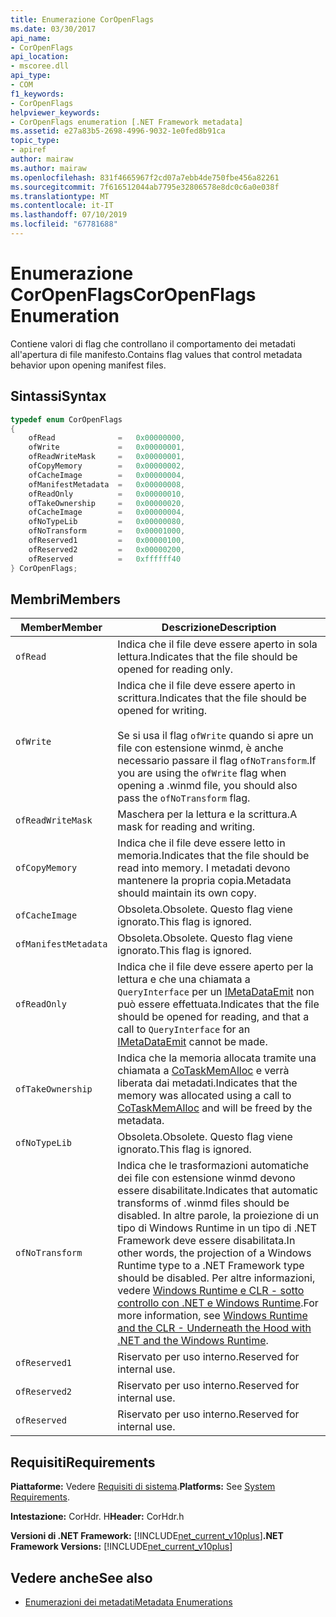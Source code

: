 ```yaml
---
title: Enumerazione CorOpenFlags
ms.date: 03/30/2017
api_name:
- CorOpenFlags
api_location:
- mscoree.dll
api_type:
- COM
f1_keywords:
- CorOpenFlags
helpviewer_keywords:
- CorOpenFlags enumeration [.NET Framework metadata]
ms.assetid: e27a83b5-2698-4996-9032-1e0fed8b91ca
topic_type:
- apiref
author: mairaw
ms.author: mairaw
ms.openlocfilehash: 831f4665967f2cd07a7ebb4de750fbe456a82261
ms.sourcegitcommit: 7f616512044ab7795e32806578e8dc0c6a0e038f
ms.translationtype: MT
ms.contentlocale: it-IT
ms.lasthandoff: 07/10/2019
ms.locfileid: "67781688"
---
```

# <a name="coropenflags-enumeration"></a><span data-ttu-id="a1ec2-102">Enumerazione CorOpenFlags</span><span class="sxs-lookup"><span data-stu-id="a1ec2-102">CorOpenFlags Enumeration</span></span>
<span data-ttu-id="a1ec2-103">Contiene valori di flag che controllano il comportamento dei metadati all'apertura di file manifesto.</span><span class="sxs-lookup"><span data-stu-id="a1ec2-103">Contains flag values that control metadata behavior upon opening manifest files.</span></span>  
  
## <a name="syntax"></a><span data-ttu-id="a1ec2-104">Sintassi</span><span class="sxs-lookup"><span data-stu-id="a1ec2-104">Syntax</span></span>  
  
```cpp  
typedef enum CorOpenFlags  
{  
    ofRead              =   0x00000000,  
    ofWrite             =   0x00000001,  
    ofReadWriteMask     =   0x00000001,  
    ofCopyMemory        =   0x00000002,  
    ofCacheImage        =   0x00000004,  
    ofManifestMetadata  =   0x00000008,  
    ofReadOnly          =   0x00000010,  
    ofTakeOwnership     =   0x00000020,  
    ofCacheImage        =   0x00000004,  
    ofNoTypeLib         =   0x00000080,  
    ofNoTransform       =   0x00001000,  
    ofReserved1         =   0x00000100,  
    ofReserved2         =   0x00000200,  
    ofReserved          =   0xffffff40  
} CorOpenFlags;  
```  
  
## <a name="members"></a><span data-ttu-id="a1ec2-105">Membri</span><span class="sxs-lookup"><span data-stu-id="a1ec2-105">Members</span></span>  
  
|<span data-ttu-id="a1ec2-106">Member</span><span class="sxs-lookup"><span data-stu-id="a1ec2-106">Member</span></span>|<span data-ttu-id="a1ec2-107">Descrizione</span><span class="sxs-lookup"><span data-stu-id="a1ec2-107">Description</span></span>|  
|------------|-----------------|  
|`ofRead`|<span data-ttu-id="a1ec2-108">Indica che il file deve essere aperto in sola lettura.</span><span class="sxs-lookup"><span data-stu-id="a1ec2-108">Indicates that the file should be opened for reading only.</span></span>|  
|`ofWrite`|<span data-ttu-id="a1ec2-109">Indica che il file deve essere aperto in scrittura.</span><span class="sxs-lookup"><span data-stu-id="a1ec2-109">Indicates that the file should be opened for writing.</span></span><br /><br /> <span data-ttu-id="a1ec2-110">Se si usa il flag `ofWrite` quando si apre un file con estensione winmd, è anche necessario passare il flag `ofNoTransform`.</span><span class="sxs-lookup"><span data-stu-id="a1ec2-110">If you are using the `ofWrite` flag when opening a .winmd file, you should also pass the `ofNoTransform` flag.</span></span>|  
|`ofReadWriteMask`|<span data-ttu-id="a1ec2-111">Maschera per la lettura e la scrittura.</span><span class="sxs-lookup"><span data-stu-id="a1ec2-111">A mask for reading and writing.</span></span>|  
|`ofCopyMemory`|<span data-ttu-id="a1ec2-112">Indica che il file deve essere letto in memoria.</span><span class="sxs-lookup"><span data-stu-id="a1ec2-112">Indicates that the file should be read into memory.</span></span> <span data-ttu-id="a1ec2-113">I metadati devono mantenere la propria copia.</span><span class="sxs-lookup"><span data-stu-id="a1ec2-113">Metadata should maintain its own copy.</span></span>|  
|`ofCacheImage`|<span data-ttu-id="a1ec2-114">Obsoleta.</span><span class="sxs-lookup"><span data-stu-id="a1ec2-114">Obsolete.</span></span> <span data-ttu-id="a1ec2-115">Questo flag viene ignorato.</span><span class="sxs-lookup"><span data-stu-id="a1ec2-115">This flag is ignored.</span></span>|  
|`ofManifestMetadata`|<span data-ttu-id="a1ec2-116">Obsoleta.</span><span class="sxs-lookup"><span data-stu-id="a1ec2-116">Obsolete.</span></span> <span data-ttu-id="a1ec2-117">Questo flag viene ignorato.</span><span class="sxs-lookup"><span data-stu-id="a1ec2-117">This flag is ignored.</span></span>|  
|`ofReadOnly`|<span data-ttu-id="a1ec2-118">Indica che il file deve essere aperto per la lettura e che una chiamata a `QueryInterface` per un [IMetaDataEmit](../../../../docs/framework/unmanaged-api/metadata/imetadataemit-interface.md) non può essere effettuata.</span><span class="sxs-lookup"><span data-stu-id="a1ec2-118">Indicates that the file should be opened for reading, and that a call to `QueryInterface` for an [IMetaDataEmit](../../../../docs/framework/unmanaged-api/metadata/imetadataemit-interface.md) cannot be made.</span></span>|  
|`ofTakeOwnership`|<span data-ttu-id="a1ec2-119">Indica che la memoria allocata tramite una chiamata a [CoTaskMemAlloc](/windows/desktop/api/combaseapi/nf-combaseapi-cotaskmemalloc) e verrà liberata dai metadati.</span><span class="sxs-lookup"><span data-stu-id="a1ec2-119">Indicates that the memory was allocated using a call to [CoTaskMemAlloc](/windows/desktop/api/combaseapi/nf-combaseapi-cotaskmemalloc) and will be freed by the metadata.</span></span>|  
|`ofNoTypeLib`|<span data-ttu-id="a1ec2-120">Obsoleta.</span><span class="sxs-lookup"><span data-stu-id="a1ec2-120">Obsolete.</span></span> <span data-ttu-id="a1ec2-121">Questo flag viene ignorato.</span><span class="sxs-lookup"><span data-stu-id="a1ec2-121">This flag is ignored.</span></span>|  
|`ofNoTransform`|<span data-ttu-id="a1ec2-122">Indica che le trasformazioni automatiche dei file con estensione winmd devono essere disabilitate.</span><span class="sxs-lookup"><span data-stu-id="a1ec2-122">Indicates that automatic transforms of .winmd files should be disabled.</span></span> <span data-ttu-id="a1ec2-123">In altre parole, la proiezione di un tipo di Windows Runtime in un tipo di .NET Framework deve essere disabilitata.</span><span class="sxs-lookup"><span data-stu-id="a1ec2-123">In other words, the projection of a Windows Runtime type to a .NET Framework type should be disabled.</span></span> <span data-ttu-id="a1ec2-124">Per altre informazioni, vedere [Windows Runtime e CLR - sotto controllo con .NET e Windows Runtime](https://msdn.microsoft.com/magazine/jj651569.aspx).</span><span class="sxs-lookup"><span data-stu-id="a1ec2-124">For more information, see [Windows Runtime and the CLR - Underneath the Hood with .NET and the Windows Runtime](https://msdn.microsoft.com/magazine/jj651569.aspx).</span></span>|  
|`ofReserved1`|<span data-ttu-id="a1ec2-125">Riservato per uso interno.</span><span class="sxs-lookup"><span data-stu-id="a1ec2-125">Reserved for internal use.</span></span>|  
|`ofReserved2`|<span data-ttu-id="a1ec2-126">Riservato per uso interno.</span><span class="sxs-lookup"><span data-stu-id="a1ec2-126">Reserved for internal use.</span></span>|  
|`ofReserved`|<span data-ttu-id="a1ec2-127">Riservato per uso interno.</span><span class="sxs-lookup"><span data-stu-id="a1ec2-127">Reserved for internal use.</span></span>|  
  
## <a name="requirements"></a><span data-ttu-id="a1ec2-128">Requisiti</span><span class="sxs-lookup"><span data-stu-id="a1ec2-128">Requirements</span></span>  
 <span data-ttu-id="a1ec2-129">**Piattaforme:** Vedere [Requisiti di sistema](../../../../docs/framework/get-started/system-requirements.md).</span><span class="sxs-lookup"><span data-stu-id="a1ec2-129">**Platforms:** See [System Requirements](../../../../docs/framework/get-started/system-requirements.md).</span></span>  
  
 <span data-ttu-id="a1ec2-130">**Intestazione:** CorHdr. H</span><span class="sxs-lookup"><span data-stu-id="a1ec2-130">**Header:** CorHdr.h</span></span>  
  
 <span data-ttu-id="a1ec2-131">**Versioni di .NET Framework:** [!INCLUDE[net_current_v10plus](../../../../includes/net-current-v10plus-md.md)]</span><span class="sxs-lookup"><span data-stu-id="a1ec2-131">**.NET Framework Versions:** [!INCLUDE[net_current_v10plus](../../../../includes/net-current-v10plus-md.md)]</span></span>  
  
## <a name="see-also"></a><span data-ttu-id="a1ec2-132">Vedere anche</span><span class="sxs-lookup"><span data-stu-id="a1ec2-132">See also</span></span>

- [<span data-ttu-id="a1ec2-133">Enumerazioni dei metadati</span><span class="sxs-lookup"><span data-stu-id="a1ec2-133">Metadata Enumerations</span></span>](../../../../docs/framework/unmanaged-api/metadata/metadata-enumerations.md)
